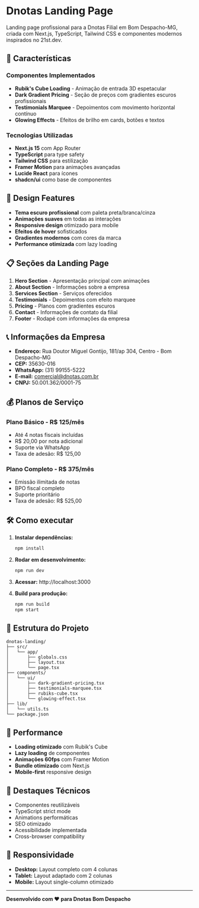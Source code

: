# Dnotas Landing Page

Landing page profissional para a Dnotas Filial em Bom Despacho-MG, criada com Next.js, TypeScript, Tailwind CSS e componentes modernos inspirados no 21st.dev.

## 🚀 Características

### Componentes Implementados
- **Rubik's Cube Loading** - Animação de entrada 3D espetacular
- **Dark Gradient Pricing** - Seção de preços com gradientes escuros profissionais
- **Testimonials Marquee** - Depoimentos com movimento horizontal contínuo
- **Glowing Effects** - Efeitos de brilho em cards, botões e textos

### Tecnologias Utilizadas
- **Next.js 15** com App Router
- **TypeScript** para type safety
- **Tailwind CSS** para estilização
- **Framer Motion** para animações avançadas
- **Lucide React** para ícones
- **shadcn/ui** como base de componentes

## 🎨 Design Features

- **Tema escuro profissional** com paleta preta/branca/cinza
- **Animações suaves** em todas as interações
- **Responsive design** otimizado para mobile
- **Efeitos de hover** sofisticados
- **Gradientes modernos** com cores da marca
- **Performance otimizada** com lazy loading

## 📋 Seções da Landing Page

1. **Hero Section** - Apresentação principal com animações
2. **About Section** - Informações sobre a empresa
3. **Services Section** - Serviços oferecidos
4. **Testimonials** - Depoimentos com efeito marquee
5. **Pricing** - Planos com gradientes escuros
6. **Contact** - Informações de contato da filial
7. **Footer** - Rodapé com informações da empresa

## 📞 Informações da Empresa

- **Endereço:** Rua Doutor Miguel Gontijo, 181/ap 304, Centro - Bom Despacho-MG
- **CEP:** 35630-016
- **WhatsApp:** (31) 99155-5222
- **E-mail:** comercial@dnotas.com.br
- **CNPJ:** 50.001.362/0001-75

## 💰 Planos de Serviço

### Plano Básico - R$ 125/mês
- Até 4 notas fiscais incluídas
- R$ 20,00 por nota adicional
- Suporte via WhatsApp
- Taxa de adesão: R$ 125,00

### Plano Completo - R$ 375/mês
- Emissão ilimitada de notas
- BPO fiscal completo
- Suporte prioritário
- Taxa de adesão: R$ 525,00

## 🛠️ Como executar

1. **Instalar dependências:**
   ```bash
   npm install
   ```

2. **Rodar em desenvolvimento:**
   ```bash
   npm run dev
   ```

3. **Acessar:** http://localhost:3000

4. **Build para produção:**
   ```bash
   npm run build
   npm start
   ```

## 📁 Estrutura do Projeto

```
dnotas-landing/
├── src/
│   └── app/
│       ├── globals.css
│       ├── layout.tsx
│       └── page.tsx
├── components/
│   └── ui/
│       ├── dark-gradient-pricing.tsx
│       ├── testimonials-marquee.tsx
│       ├── rubiks-cube.tsx
│       └── glowing-effect.tsx
├── lib/
│   └── utils.ts
└── package.json
```

## 🎯 Performance

- **Loading otimizado** com Rubik's Cube
- **Lazy loading** de componentes
- **Animações 60fps** com Framer Motion
- **Bundle otimizado** com Next.js
- **Mobile-first** responsive design

## 🌟 Destaques Técnicos

- Componentes reutilizáveis
- TypeScript strict mode
- Animations performáticas
- SEO otimizado
- Acessibilidade implementada
- Cross-browser compatibility

## 📱 Responsividade

- **Desktop:** Layout completo com 4 colunas
- **Tablet:** Layout adaptado com 2 colunas
- **Mobile:** Layout single-column otimizado

---

**Desenvolvido com ❤️ para Dnotas Bom Despacho**
